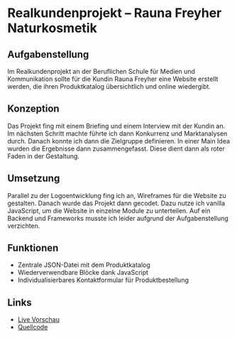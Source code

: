 # Realkundenprojekt – Rauna Freyher Naturkosmetik

## Aufgabenstellung

Im Realkundenprojekt an der Beruflichen Schule für Medien und Kommunikation sollte für die Kundin Rauna Freyher eine Website erstellt werden, die ihren Produktkatalog übersichtlich und online wiedergibt. 

## Konzeption

Das Projekt fing mit einem Briefing und einem Interview mit der Kundin an. Im nächsten Schritt machte führte ich dann Konkurrenz und Marktanalysen durch. Danach konnte ich dann die Zielgruppe definieren. In einer Main Idea wurden die Ergebnisse dann zusammengefasst. Diese dient dann als roter Faden in der Gestaltung.

## Umsetzung

Parallel zu der Logoentwicklung fing ich an, Wireframes für die Website zu gestalten. Danach wurde das Projekt dann gecodet. Dazu nutze ich vanilla JavaScript, um die Website in einzelne Module zu unterteilen. Auf ein Backend und Frameworks musste ich leider aufgrund der Aufgabenstellung verzichten. 

## Funktionen 

- Zentrale JSON-Datei mit dem Produktkatalog
- Wiederverwendbare Blöcke dank JavaScript
- Individualisierbares Kontaktformular für Produktbestellung


## Links

- [Live Vorschau](https://tomsoerr.github.io/lf08-rauna-freyher/website/index.html)
- [Quellcode](https://github.com/TomSoerr/lf08-rauna-freyher)

